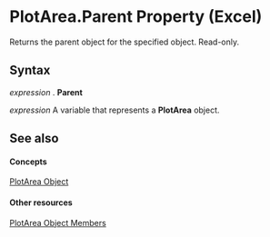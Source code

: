 
# PlotArea.Parent Property (Excel)

Returns the parent object for the specified object. Read-only.


## Syntax

 _expression_ . **Parent**

 _expression_ A variable that represents a **PlotArea** object.


## See also


#### Concepts


[PlotArea Object](85c42124-268c-8b0e-ba5d-c2f6fbf53e79.md)
#### Other resources


[PlotArea Object Members](5f851027-e1ed-95ec-fa62-1f5f85962df4.md)
